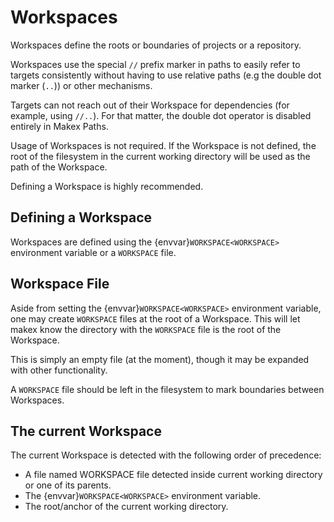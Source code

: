 # Workspaces

Workspaces define the roots or boundaries of projects or a repository.

Workspaces use the special `//` prefix marker in paths to easily refer to targets consistently without 
having to use relative paths (e.g the double dot marker (`..`)) or other mechanisms. 

Targets can not reach out of their Workspace for dependencies (for example, using `//..`). 
For that matter, the double dot operator is disabled entirely in Makex Paths.

Usage of Workspaces is not required. 
If the Workspace is not defined, the root of the filesystem in the current working directory will be used as the path of the Workspace.

Defining a Workspace is highly recommended.

## Defining a Workspace

Workspaces are defined using the {envvar}`WORKSPACE<WORKSPACE>` environment variable or a `WORKSPACE` file.
<!--
the {data}`workspace<TOML.makex.workspace>` in a Makex configuration file
the {option}`workspace <makex --workspace>` command line argument
-->

## Workspace File

Aside from setting the {envvar}`WORKSPACE<WORKSPACE>` environment variable, one may create `WORKSPACE` files at the root of a Workspace.
This will let makex know the directory with the `WORKSPACE` file is the root of the Workspace.

This is simply an empty file (at the moment), though it may be expanded with other functionality. 

A `WORKSPACE` file should be left in the filesystem to mark boundaries between Workspaces.

## The current Workspace

The current Workspace is detected with the following order of precedence:

<!-- The {option}`--workspace<makex --workspace>` command line argument. -->

<!-- The {data}`makex.workspace<TOML.makex.workspace>` setting in a Makex Configuration File specified with the {option}`--configuration <makex --configuration>` command line argument.-->

- A file named WORKSPACE file detected inside current working directory or one of its parents.
- The {envvar}`WORKSPACE<WORKSPACE>` environment variable.
- The root/anchor of the current working directory.

<!-- - The {data}`makex.workspace<TOML.makex.workspace>` setting in of the global Makex Configuration Files (`~/.config/makex.toml` or `/etc/makex.toml`). -->

<!-- The {data}`makex.workspace<TOML.makex.workspace>` setting in Makex Configuration Files from the current working directory or one of the parents.

## Referring to Targets in a Workspace

The prefix marker `//` is used to denote a Workspace path.

## Nested Workspaces

A Workspace may be contained within another Workspace.

This may be done by copying or [symbolically] linking the nested Workspace into its parent or container Workspace.  

If a run crosses or enters a new Workspace, the Workspace is automatically detected and provided appropriately to the Targets.

The detection is made for each makex file inside a Workspace in the following order of precedence:

- A file named WORKSPACE file detected inside makex file's directory or one of its parents.
- The {envvar}`WORKSPACE<WORKSPACE>` environment variable.

<!--
The current Workspace detection algorithm doesn't apply to nested/named Workspaces.

- The {data}`makex.workspace<TOML.makex.workspace>` in a Makex Configuration File specified with the {option}`--configuration <makex --configuration>` command line argument.
- The {option}`--workspace<makex --workspace>` command line argument.
- The {data}`makex.workspace<TOML.makex.workspace>` setting in Makex Configuration Files from one of the parents of the current working directory.
- The {data}`makex.workspace<TOML.makex.workspace>` setting in of the global Makex Configuration Files (`~/.config/makex.toml` or `/etc/makex.toml`) 
- The root/anchor of the "current" directory. The current directory is the path of the target's Makex file. 
-->
